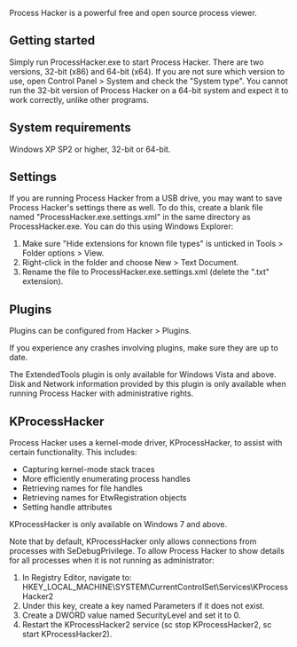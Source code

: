 Process Hacker is a powerful free and open source process viewer.

## Getting started

Simply run ProcessHacker.exe to start Process Hacker. There are two
versions, 32-bit (x86) and 64-bit (x64). If you are not sure which
version to use, open Control Panel > System and check the "System
type". You cannot run the 32-bit version of Process Hacker on a
64-bit system and expect it to work correctly, unlike other programs.

## System requirements

Windows XP SP2 or higher, 32-bit or 64-bit.

## Settings

If you are running Process Hacker from a USB drive, you may want to
save Process Hacker's settings there as well. To do this, create a
blank file named "ProcessHacker.exe.settings.xml" in the same
directory as ProcessHacker.exe. You can do this using Windows Explorer:

1. Make sure "Hide extensions for known file types" is unticked in
   Tools > Folder options > View.
2. Right-click in the folder and choose New > Text Document.
3. Rename the file to ProcessHacker.exe.settings.xml (delete the ".txt"
   extension).

## Plugins

Plugins can be configured from Hacker > Plugins.

If you experience any crashes involving plugins, make sure they
are up to date.

The ExtendedTools plugin is only available for Windows Vista and
above. Disk and Network information provided by this plugin is
only available when running Process Hacker with administrative
rights.

## KProcessHacker

Process Hacker uses a kernel-mode driver, KProcessHacker, to
assist with certain functionality. This includes:

* Capturing kernel-mode stack traces
* More efficiently enumerating process handles
* Retrieving names for file handles
* Retrieving names for EtwRegistration objects
* Setting handle attributes

KProcessHacker is only available on Windows 7 and above.

Note that by default, KProcessHacker only allows connections from
processes with SeDebugPrivilege. To allow Process Hacker to show details
for all processes when it is not running as administrator:

1. In Registry Editor, navigate to:
   HKEY_LOCAL_MACHINE\SYSTEM\CurrentControlSet\Services\KProcessHacker2
2. Under this key, create a key named Parameters if it does not exist.
3. Create a DWORD value named SecurityLevel and set it to 0.
4. Restart the KProcessHacker2 service (sc stop KProcessHacker2,
   sc start KProcessHacker2).
